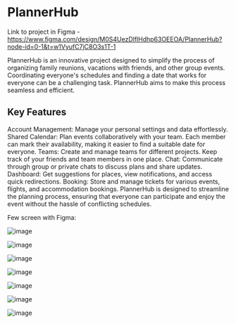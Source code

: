 # PlannerHub


Link to project in Figma - https://www.figma.com/design/M0S4UezDlflHdhp63OEEOA/PlannerHub?node-id=0-1&t=w1VyufC7jC8O3s1T-1


PlannerHub is an innovative project designed to simplify the process of organizing family reunions, vacations with friends, and other group events. Coordinating everyone's schedules and finding a date that works for everyone can be a challenging task. PlannerHub aims to make this process seamless and efficient.

## Key Features
Account Management: Manage your personal settings and data effortlessly.
Shared Calendar: Plan events collaboratively with your team. Each member can mark their availability, making it easier to find a suitable date for everyone.
Teams: Create and manage teams for different projects. Keep track of your friends and team members in one place.
Chat: Communicate through group or private chats to discuss plans and share updates.
Dashboard: Get suggestions for places, view notifications, and access quick redirections.
Booking: Store and manage tickets for various events, flights, and accommodation bookings.
PlannerHub is designed to streamline the planning process, ensuring that everyone can participate and enjoy the event without the hassle of conflicting schedules.

Few screen with Figma:


![image](https://github.com/SebastianK2000/PlannerHub/assets/127401994/cdaf9112-ca53-4a65-96a8-6e0b74a964d4)


![image](https://github.com/SebastianK2000/PlannerHub/assets/127401994/b69e4072-aff0-4103-9acf-244c1f24098f)


![image](https://github.com/SebastianK2000/PlannerHub/assets/127401994/b6857ba1-e8f4-43b5-82c2-11bbd273b118)


![image](https://github.com/SebastianK2000/PlannerHub/assets/127401994/8257958e-f8c0-49cf-973c-c208d96281a4)


![image](https://github.com/SebastianK2000/PlannerHub/assets/127401994/a3b40798-2d0b-4036-a0b2-574736009ea4)


![image](https://github.com/SebastianK2000/PlannerHub/assets/127401994/be8878f4-f323-4576-bd36-25582b7929ee)


![image](https://github.com/SebastianK2000/PlannerHub/assets/127401994/8801a5b8-5184-4b01-af8b-06e03304c7e6)
